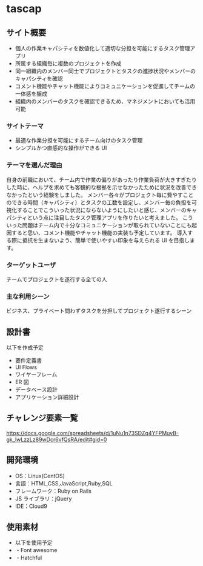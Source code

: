 # tascap

## サイト概要

- 個人の作業キャパシティを数値化して適切な分担を可能にするタスク管理アプリ
- 所属する組織毎に複数のプロジェクトを作成
- 同一組織内のメンバー同士でプロジェクトとタスクの進捗状況やメンバーのキャパシティを確認
- コメント機能やチャット機能によりコミュニケーションを促進してチームの一体感を醸成
- 組織内のメンバーのタスクを確認できるため、マネジメントにおいても活用可能

### サイトテーマ

- 最適な作業分担を可能にするチーム向けのタスク管理
- シンプルかつ直感的な操作ができる UI

### テーマを選んだ理由

自身の前職において、チーム内で作業の偏りがあったり作業負荷が大きすぎたりした時に、ヘルプを求めても客観的な根拠を示せなかったために状況を改善できなかったという経験をしました。
  メンバー各々がプロジェクト毎に費やすことのできる時間（キャパシティ）とタスクの工数を設定し、メンバー毎の負担を可視化することでこういった状況にならないようにしたいと感じ、メンバーのキャパシティという点に注目したタスク管理アプリを作りたいと考えました。
  こういった問題はチーム内で十分なコミュニケーションが取られていないことにも起因すると思い、コメント機能やチャット機能の実装も予定しています。
  導入する際に抵抗を生まないよう、簡単で使いやすい印象を与えられる UI を目指します。

### ターゲットユーザ

チームでプロジェクトを遂行する全ての人

### 主な利用シーン

ビジネス、プライベート問わずタスクを分担してプロジェクト遂行するシーン

## 設計書

以下を作成予定
- 要件定義書
- UI Flows
- ワイヤーフレーム
- ER 図
- データベース設計
- アプリケーション詳細設計

## チャレンジ要素一覧

https://docs.google.com/spreadsheets/d/1uNu1n73SDZq4YFPMuvB-gk_lwLzzLz89wDcr6vfQsRA/edit#gid=0

## 開発環境

- OS：Linux(CentOS)
- 言語：HTML,CSS,JavaScript,Ruby,SQL
- フレームワーク：Ruby on Rails
- JS ライブラリ：jQuery
- IDE：Cloud9

## 使用素材

- 以下を使用予定
- ・Font awesome
- ・Hatchful
